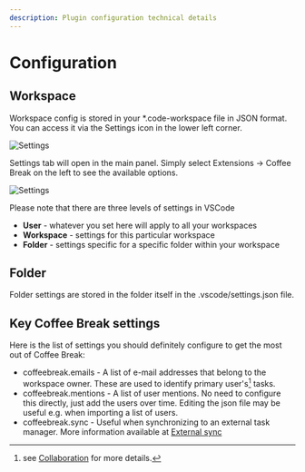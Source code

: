 ```yaml
---
description: Plugin configuration technical details
---
```


# Configuration

## Workspace

Workspace config is stored in your *.code-workspace file in JSON format. 
You can access it via the Settings icon in the lower left corner.

![Settings](../assets/img/docs/settings_open.png)

Settings tab will open in the main panel. Simply select Extensions -> Coffee Break on the left to see the available options.

![Settings](../assets/img/docs/settings_workspace.png)

Please note that there are three levels of settings in VSCode

- **User** - whatever you set here will apply to all your workspaces
- **Workspace** - settings for this particular workspace
- **Folder** - settings specific for a specific folder within your workspace

## Folder

Folder settings are stored in the folder itself in the .vscode/settings.json file.

## Key Coffee Break settings

Here is the list of settings you should definitely configure to get the most out of Coffee Break:

- coffeebreak.emails - A list of e-mail addresses that belong to the workspace owner. These are used to identify primary user's[^1] tasks.
- coffeebreak.mentions - A list of user mentions. No need to configure this directly, just add the users over time. Editing the json file may be useful e.g. when importing a list of users.
- coffeebreak.sync - Useful when synchronizing to an external task manager. More information available at [External sync](../howto/#external-sync)

[^1]: see [Collaboration](../collaboration) for more details.
